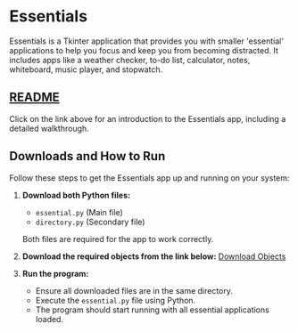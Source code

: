 # Essentials

Essentials is a Tkinter application that provides you with smaller 'essential' applications to help you focus and keep you from becoming distracted. It includes apps like a weather checker, to-do list, calculator, notes, whiteboard, music player, and stopwatch.

## [README](https://docs.google.com/presentation/d/167yQcoSSCJdbh0iFlXM6PY3k-sy4MoF2BZiNnE8S0I8/edit?usp=sharing)

Click on the link above for an introduction to the Essentials app, including a detailed walkthrough.

## Downloads and How to Run

Follow these steps to get the Essentials app up and running on your system:

1. **Download both Python files:**
   - `essential.py` (Main file)
   - `directory.py` (Secondary file)
   
   Both files are required for the app to work correctly.

2. **Download the required objects from the link below:**
   [Download Objects](https://drive.google.com/drive/folders/1hORf9hkxLKWlz67XhN3PIso91oildQAk?usp=drive_link)

3. **Run the program:**
   - Ensure all downloaded files are in the same directory.
   - Execute the `essential.py` file using Python.
   - The program should start running with all essential applications loaded.
